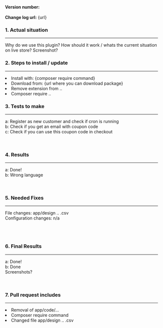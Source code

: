 
<strong>Version number:</strong><br>								
<strong>Change log url:</strong> {url}

	
<h3>1. Actual situation </h3> <hr>									
Why do we use this plugin? How should it work / whats the current situation on live store?
Screenshot?																	
<h3>2. Steps to install / update</h3> <hr>
<li> Install with: {composer require command} </li>			
<li> Download from: {url where you can download package} </li>		
<li> Remove extension from .. </li>
<li> Composer require .. </li>

	
<h3>3. Tests to make</h3><hr>
a: Register as new customer and check if cron is running <br />
b: Check if you get an email with coupon code <br />
c: Check if you can use this coupon code in checkout
	<br /><br /><br />


<h3>4. Results</h3><hr>

a: Done!<br />
b: Wrong language <br /><br /><br />


<h3>5. Needed Fixes</h3> <hr>


File changes: app/design .. .csv <br />
Configuration changes: n/a	
	<br /><br /><br />


<h3>6. Final Results </h3> <hr>

a: Done!<br />
b: Done <br />
Screenshots? <br /><br /><br />


<h3>7. Pull request includes</h3> <hr>
<li>Removal of app/code/... </li>
<li>Composer require command </li>
<li>Changed file app/design .. .csv </li>

